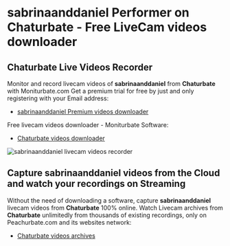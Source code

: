 # sabrinaanddaniel Performer on Chaturbate - Free LiveCam videos downloader

## Chaturbate Live Videos Recorder

Monitor and record livecam videos of **sabrinaanddaniel** from **Chaturbate** with Moniturbate.com
Get a premium trial for free by just and only registering with your Email address:
* [sabrinaanddaniel Premium videos downloader](https://moniturbate.com/request-demo-licence-key.html)

Free livecam videos downloader - Moniturbate Software:
* [Chaturbate videos downloader](https://moniturbate.com/moniturbate-download-software.html)

![sabrinaanddaniel livecam videos recorder](https://peachurnet.com/templates/moniturbate-software.png)


## Capture sabrinaanddaniel videos from the Cloud and watch your recordings on Streaming

Without the need of downloading a software, capture **sabrinaanddaniel** livecam videos from **Chaturbate** 100% online.
Watch Livecam archives from **Chaturbate** unlimitedly from thousands of existing recordings, only on Peachurbate.com and its websites network:
* [Chaturbate videos archives](https://peachurnet.com/)